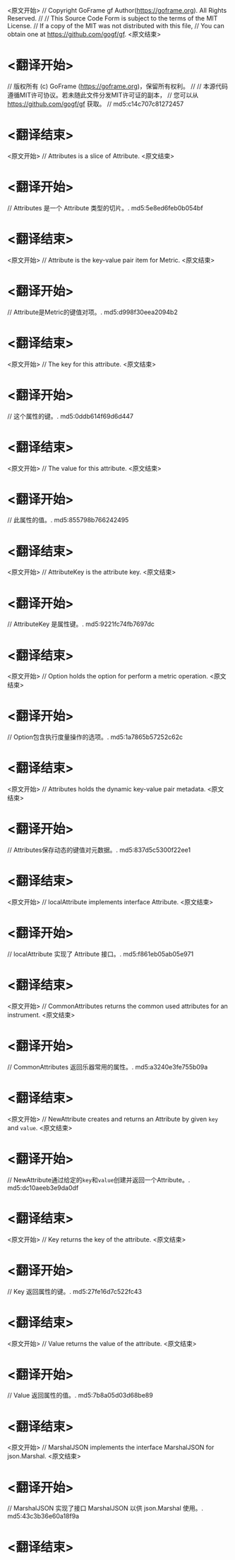 
<原文开始>
// Copyright GoFrame gf Author(https://goframe.org). All Rights Reserved.
//
// This Source Code Form is subject to the terms of the MIT License.
// If a copy of the MIT was not distributed with this file,
// You can obtain one at https://github.com/gogf/gf.
<原文结束>

# <翻译开始>
// 版权所有 (c) GoFrame (https://goframe.org)，保留所有权利。
//
// 本源代码遵循MIT许可协议。若未随此文件分发MIT许可证的副本，
// 您可以从 https://github.com/gogf/gf 获取。
// md5:c14c707c81272457
# <翻译结束>


<原文开始>
// Attributes is a slice of Attribute.
<原文结束>

# <翻译开始>
// Attributes 是一个 Attribute 类型的切片。. md5:5e8ed6feb0b054bf
# <翻译结束>


<原文开始>
// Attribute is the key-value pair item for Metric.
<原文结束>

# <翻译开始>
// Attribute是Metric的键值对项。. md5:d998f30eea2094b2
# <翻译结束>


<原文开始>
// The key for this attribute.
<原文结束>

# <翻译开始>
// 这个属性的键。. md5:0ddb614f69d6d447
# <翻译结束>


<原文开始>
// The value for this attribute.
<原文结束>

# <翻译开始>
// 此属性的值。. md5:855798b766242495
# <翻译结束>


<原文开始>
// AttributeKey is the attribute key.
<原文结束>

# <翻译开始>
// AttributeKey 是属性键。. md5:9221fc74fb7697dc
# <翻译结束>


<原文开始>
// Option holds the option for perform a metric operation.
<原文结束>

# <翻译开始>
// Option包含执行度量操作的选项。. md5:1a7865b57252c62c
# <翻译结束>


<原文开始>
// Attributes holds the dynamic key-value pair metadata.
<原文结束>

# <翻译开始>
// Attributes保存动态的键值对元数据。. md5:837d5c5300f22ee1
# <翻译结束>


<原文开始>
// localAttribute implements interface Attribute.
<原文结束>

# <翻译开始>
// localAttribute 实现了 Attribute 接口。. md5:f861eb05ab05e971
# <翻译结束>


<原文开始>
// CommonAttributes returns the common used attributes for an instrument.
<原文结束>

# <翻译开始>
// CommonAttributes 返回乐器常用的属性。. md5:a3240e3fe755b09a
# <翻译结束>


<原文开始>
// NewAttribute creates and returns an Attribute by given `key` and `value`.
<原文结束>

# <翻译开始>
// NewAttribute通过给定的`key`和`value`创建并返回一个Attribute。. md5:dc10aeeb3e9da0df
# <翻译结束>


<原文开始>
// Key returns the key of the attribute.
<原文结束>

# <翻译开始>
// Key 返回属性的键。. md5:27fe16d7c522fc43
# <翻译结束>


<原文开始>
// Value returns the value of the attribute.
<原文结束>

# <翻译开始>
// Value 返回属性的值。. md5:7b8a05d03d68be89
# <翻译结束>


<原文开始>
// MarshalJSON implements the interface MarshalJSON for json.Marshal.
<原文结束>

# <翻译开始>
// MarshalJSON 实现了接口 MarshalJSON 以供 json.Marshal 使用。. md5:43c3b36e60a18f9a
# <翻译结束>

